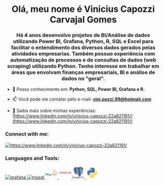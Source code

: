 <h1 align="center">Olá, meu nome é Vinicius Capozzi Carvajal Gomes</h1>
<h3 align="center">Há 4 anos desenvolvo projetos de BI/Análise de dados utilizando Power BI, Grafana, Python, R, SQL e Excel para facilitar o entendimento dos diversos dados gerados pelas atividades empresarias. Também possuo experiência com automatização de processos e de consultas de dados (web scraping) utilizando Python. Tenho interesse em trabalhar em áreas que envolvam finanças empresariais, BI e análise de dados no "geral".</h3>

- 💬 Posso conhecimento em: **Python, SQL, Power BI, Grafana e R.**

- 📫 Você pode me contatar pelo e-mail: **vini.pozzi.99@hotmail.com**

- 📄 Saiba mais sobre minhas experiências: [https://www.linkedin.com/in/vinicius-capozzi-22a821191/](https://www.linkedin.com/in/vinicius-capozzi-22a821191/)

<h3 align="left">Connect with me:</h3>
<p align="left">
<a href="https://www.linkedin.com/in/vinicius-capozzi-22a821191/" target="blank"><img align="center" src="https://raw.githubusercontent.com/rahuldkjain/github-profile-readme-generator/master/src/images/icons/Social/linked-in-alt.svg" alt="https://www.linkedin.com/in/vinicius-capozzi-22a821191/" height="30" width="40" /></a>
</p>

<h3 align="left">Languages and Tools:</h3>
<p align="left"> <a href="https://grafana.com" target="_blank" rel="noreferrer"> <img src="https://www.vectorlogo.zone/logos/grafana/grafana-icon.svg" alt="grafana" width="40" height="40"/> </a> <a href="https://www.microsoft.com/en-us/sql-server" target="_blank" rel="noreferrer"> <img src="https://www.svgrepo.com/show/303229/microsoft-sql-server-logo.svg" alt="mssql" width="40" height="40"/> </a> <a href="https://www.mysql.com/" target="_blank" rel="noreferrer"> <img src="https://raw.githubusercontent.com/devicons/devicon/master/icons/mysql/mysql-original-wordmark.svg" alt="mysql" width="40" height="40"/> </a> <a href="https://www.oracle.com/" target="_blank" rel="noreferrer"> <img src="https://raw.githubusercontent.com/devicons/devicon/master/icons/oracle/oracle-original.svg" alt="oracle" width="40" height="40"/> </a> <a href="https://www.postgresql.org" target="_blank" rel="noreferrer"> <img src="https://raw.githubusercontent.com/devicons/devicon/master/icons/postgresql/postgresql-original-wordmark.svg" alt="postgresql" width="40" height="40"/> </a> <a href="https://www.python.org" target="_blank" rel="noreferrer"> <img src="https://raw.githubusercontent.com/devicons/devicon/master/icons/python/python-original.svg" alt="python" width="40" height="40"/> </a> </p>
